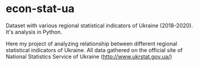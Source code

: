 # econ-stat-ua
Dataset with various regional statistical indicators of Ukraine (2018-2020). It's analysis in Python.

Here my project of analyzing relationship between different regional statistical indicators of Ukraine.
All data gathered on the official site of National Statistics Service of Ukraine (http://www.ukrstat.gov.ua/)